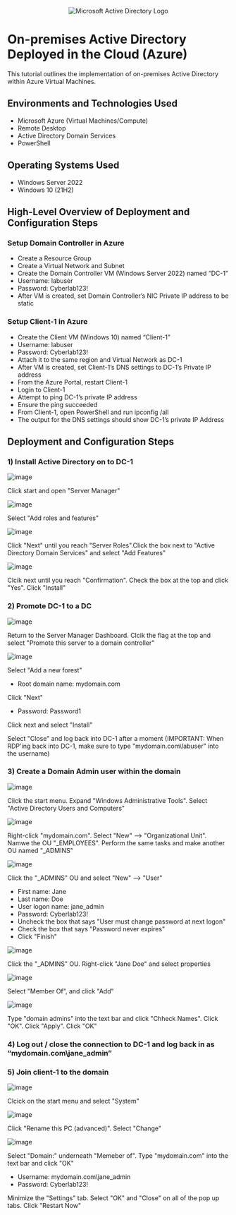 
<p align="center">
<img src="https://i.imgur.com/pU5A58S.png" alt="Microsoft Active Directory Logo"/>
</p>

<h1>On-premises Active Directory Deployed in the Cloud (Azure)</h1>
This tutorial outlines the implementation of on-premises Active Directory within Azure Virtual Machines.<br />

<h2>Environments and Technologies Used</h2>

- Microsoft Azure (Virtual Machines/Compute)
- Remote Desktop
- Active Directory Domain Services
- PowerShell

<h2>Operating Systems Used </h2>

- Windows Server 2022
- Windows 10 (21H2)

<h2>High-Level Overview of Deployment and Configuration Steps</h2>

<h3>Setup Domain Controller in Azure</h3>

- Create a Resource Group
- Create a Virtual Network and Subnet
- Create the Domain Controller VM (Windows Server 2022) named “DC-1”
- Username: labuser
- Password: Cyberlab123!
- After VM is created, set Domain Controller’s NIC Private IP address to be static

<h3>Setup Client-1 in Azure</h3>

- Create the Client VM (Windows 10) named “Client-1”
- Username: labuser
- Password: Cyberlab123!
- Attach it to the same region and Virtual Network as DC-1
- After VM is created, set Client-1’s DNS settings to DC-1’s Private IP address
- From the Azure Portal, restart Client-1
- Login to Client-1
- Attempt to ping DC-1’s private IP address
- Ensure the ping succeeded
- From Client-1, open PowerShell and run ipconfig /all
- The output for the DNS settings should show DC-1’s private IP Address
  

<h2>Deployment and Configuration Steps</h2>

<h3>1) Install Active Directory on to DC-1</h3>
<p>
  
![image](https://github.com/user-attachments/assets/2b795c35-c572-4bcc-a139-f248dd16db78)  
</p>
<p>
Click start and open "Server Manager"
</p>

<p>
  
![image](https://github.com/user-attachments/assets/28c9b109-6b02-4c13-b422-fe7a73c81376)
</p>
<p>
Select "Add roles and features"
</p>

<p>
  
![image](https://github.com/user-attachments/assets/da588ff8-4b05-4b17-9ad6-af82f71d9950)
</p>
<p>
Click "Next" until you reach "Server Roles".Click the box next to "Active Directory Domain Services" and select "Add Features"
</p>

<p>

![image](https://github.com/user-attachments/assets/20cfe9f1-177e-43e4-84f2-b15a0f13879c)  
</p>
<p>
Clcik next until you reach "Confirmation". Check the box at the top and click "Yes". Click "Install"
</p>

<h3>2) Promote DC-1 to a DC</h3>

<p>
  
![image](https://github.com/user-attachments/assets/47e079e3-3c7e-4952-b784-1b27f84e027d)
</p>
<p>
Return to the Server Manager Dashboard. Clcik the flag at the top and select "Promote this server to a domain controller"
</p>

<p>
  
![image](https://github.com/user-attachments/assets/91393966-5521-4232-ab11-dd5930bc1bc5)
</p>
<p>
  Select "Add a new forest"
  
  - Root domain name: mydomain.com

Click "Next"

- Password: Password1

Click next and select "Install" 

Select "Close" and log back into DC-1 after a moment (IMPORTANT: When RDP'ing back into DC-1, make sure to type "mydomain.com\labuser" into the username)
</p>

<h3>3) Create a Domain Admin user within the domain</h3>

<p>
  
![image](https://github.com/user-attachments/assets/cae114a0-404e-4e98-82ad-c634d2df32fd)
</p>
<p>
Click the start menu. Expand "Windows Administrative Tools". Select "Active Directory Users and Computers"
</p>

<p>
  
![image](https://github.com/user-attachments/assets/b354c9e8-4ba0-44f1-a4ec-46f2bb86882d)
</p>
<p>
Right-click "mydomain.com". Select "New" --> "Organizational Unit". Namwe the OU "_EMPLOYEES". Perform the same tasks and make another OU named "_ADMINS"
</p>

<p>

![image](https://github.com/user-attachments/assets/037a165d-f48d-4a55-845d-6026a9fdee68)
</p>
<p>
Click the "_ADMINS" OU and select "New" --> "User"

- First name: Jane
- Last name: Doe
- User logon name: jane_admin
- Password: Cyberlab123!
- Uncheck the box that says "User must change password at next logon"
- Check the box that says "Password never expires"
- Click "Finish"
</p>

<p>

![image](https://github.com/user-attachments/assets/0a97e4fc-63e7-45a7-9c77-8eb4bc2e4809)
</p>
<p>
Click the "_ADMINS" OU. Right-click "Jane Doe" and select properties
</p>

<p>

![image](https://github.com/user-attachments/assets/3752608a-fdb7-4c20-9d18-1aea8cfdbb8d)
</p>
Select "Member Of", and click "Add"

<p>

![image](https://github.com/user-attachments/assets/0def8b20-11bd-449f-8d0e-2aaab55daf49)
</p>
<p>
Type "domain admins" into the text bar and click "Chheck Names". Click  "OK". Click "Apply". Click "OK"
</p>

<h3>4) Log out / close the connection to DC-1 and log back in as “mydomain.com\jane_admin”</h3>

 <h3>5) Join client-1 to the domain</h3>

 <p>

![image](https://github.com/user-attachments/assets/8fbadf8e-b4eb-4356-8c0b-576d219735c0)
</p>
<p>
Clcick on the start menu and select "System"
</p>

<p>

![image](https://github.com/user-attachments/assets/7aa7064f-64b5-46fd-a06a-c85c77cad770)
</p>
<p>
Click "Rename this PC (advanced)". Select "Change"
</p>

<p>

![image](https://github.com/user-attachments/assets/050af6ed-416c-4b12-b3b7-e9cdd5e16ca6)
</p>
<p>
Select "Domain:" underneath "Memeber of". Type "mydomain.com" into the text bar and click "OK"

- Username: mydomain.com\jane_admin
- Password: Cyberlab123!
</p>
<p> 
Minimize the "Settings" tab. Select "OK" and "Close" on all of the pop up tabs. Click "Restart Now" 
</p>


